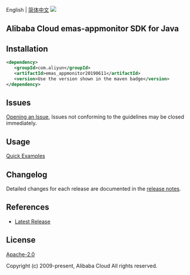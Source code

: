 English | [简体中文](README-CN.md)
![](https://aliyunsdk-pages.alicdn.com/icons/AlibabaCloud.svg)

## Alibaba Cloud emas-appmonitor SDK for Java

## Installation

```xml
<dependency>
   <groupId>com.aliyun</groupId>
   <artifactId>emas_appmonitor20190611</artifactId>
   <version>Use the version shown in the maven badge</version>
</dependency>
```

## Issues
[Opening an Issue](https://github.com/aliyun/alibabacloud-java-sdk/issues/new), Issues not conforming to the guidelines may be closed immediately.

## Usage
[Quick Examples](https://github.com/aliyun/alibabacloud-java-sdk/blob/master/docs/0-Examples-EN.md#quick-examples)

## Changelog
Detailed changes for each release are documented in the [release notes](./ChangeLog.txt).

## References
* [Latest Release](https://github.com/aliyun/alibabacloud-java-sdk/)

## License
[Apache-2.0](http://www.apache.org/licenses/LICENSE-2.0)

Copyright (c) 2009-present, Alibaba Cloud All rights reserved.